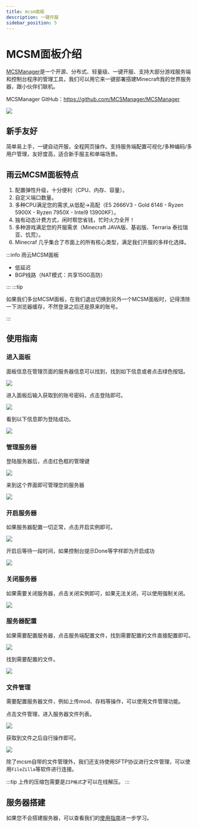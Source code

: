 ```yaml
---
title: mcsm面板
description: 一键开服
sidebar_position: 5
---
```


# MCSM面板介绍


[MCSManager](https://www.mcsmanager.com/)是一个开源、分布式、轻量级、一键开服、支持大部分游戏服务端和控制台程序的管理工具，我们可以用它来一键部署搭建Minecraft我的世界服务器，跟小伙伴们联机。

MCSManager GitHub：https://github.com/MCSManager/MCSManager

![](https://cn-sy1.rains3.com/rainyun-assets/pic/2024/04/20240402170501_d2b0b29110077dce013d29342cf49c50.png)


## 新手友好

简单易上手，一键自动开服，全程网页操作。支持服务端配置可视化/多种编码/多用户管理，友好度高，适合新手服主和单端场景。

## 雨云MCSM面板特点

1. 配置弹性升级，十分便利（CPU、内存、容量）。
2. 自定义端口数量。
3. 多种CPU满足您的需求,从低配->高配（E5 2666V3 - Gold 6146 - Ryzen 5900X - Ryzen 7950X - Intel9 13900KF）。
4. 独有动态计费方式，闲时帮您省钱，忙时火力全开！
5. 多种游戏满足您的开服需求（Minecraft JAVA版、基岩版、Terraria 泰拉瑞亚、饥荒）。
6. Minecraf 几乎集合了市面上的所有核心类型，满足我们开服的多样化选择。


:::info
雨云MCSM面板

- 低延迟
- BGP线路（NAT模式：共享150G高防）
  
:::
:::tip

如果我们多台MCSM面板，在我们退出切换到另外一个MCSM面板时，记得清除一下浏览器缓存，不然登录之后还是原来的账号。

:::


## 使用指南

### 进入面板

面板信息在管理页面的服务器信息可以找到，找到如下信息或者点击绿色按钮。

![](https://cn-sy1.rains3.com/rainyun-assets/pic/2023/12/20231219161903_979a2f2739f5435825a5448b2384baa9.png)

进入面板后输入获取到的账号密码，点击登陆即可。

![](https://cn-sy1.rains3.com/rainyun-assets/pic/2024/07/20240718143257_a26f9bf6b5181817e0e6a0ddb7305c7e.png)


看到以下信息即为登陆成功。

![](https://cn-sy1.rains3.com/rainyun-assets/pic/2024/07/20240718143333_5e24f020b6712b9db9dd7aef650eedca.png)

### 管理服务器

登陆服务器后，点击红色框的管理键

![](https://cn-sy1.rains3.com/rainyun-assets/pic/2024/07/20240718143422_69eeb08cb033be4fc7ecded124e97036.png)


来到这个界面即可管理您的服务器

![](https://cn-sy1.rains3.com/rainyun-assets/pic/2024/07/20240718143705_9915373d2bbb8510b2a8af4f401c882d.png)


### 开启服务器

如果服务器配置一切正常，点击开启实例即可。

![](https://cn-sy1.rains3.com/rainyun-assets/pic/2024/07/20240718143722_45f58c73c663dbbfa221d823bd445323.png)


开启后等待一段时间，如果控制台提示Done等字样即为开启成功

![](https://cn-sy1.rains3.com/rainyun-assets/pic/2023/12/20231219163359_558cc68f5a4b6c99a0eeba9ff53232ab.png)

### 关闭服务器
如果需要关闭服务器，点击关闭实例即可，如果无法关闭，可以使用强制关闭。

![](https://cn-sy1.rains3.com/rainyun-assets/pic/2024/07/20240718143744_bec459e30875f85c2ed6df2b59108bc5.png)


### 服务器配置
如果需要配置服务器，点击服务端配置文件，找到需要配置的文件直接配置即可。

![](https://cn-sy1.rains3.com/rainyun-assets/pic/2024/07/20240718143805_9a8301bb49adad28d17f42122dd80140.png)


找到需要配置的文件。

![](https://cn-sy1.rains3.com/rainyun-assets/pic/2024/07/20240718143829_8a04d390f13c111fdec582549a62be8a.png)



### 文件管理

需要配置服务器文件，例如上传mod、存档等操作，可以使用文件管理功能。

点击文件管理，进入服务器文件列表。

![](https://cn-sy1.rains3.com/rainyun-assets/pic/2024/07/20240718143847_eff6b560c1fa35fe41bf1f8ac1485abc.png)


获取到文件之后自行操作即可。

![](https://cn-sy1.rains3.com/rainyun-assets/pic/2024/07/20240718143903_cc0d8e4bd10c13ed372b83909015151a.png)


除了mcsm自带的文件管理外，我们还支持使用SFTP协议进行文件管理，可以使用`FileZilla`等软件进行连接。


:::tip
上传的压缩包需要是`ZIP格式`才可以在线解压。
:::


## 服务器搭建

如果您不会搭建服务器，可以查看我们的[使用指南](/docs/guide/Minecraft/Minecraft_Guidebook)进一步学习。